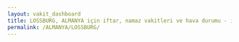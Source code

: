 ```yaml
---
layout: vakit_dashboard
title: LOSSBURG, ALMANYA için iftar, namaz vakitleri ve hava durumu - ilçe/eyalet seç
permalink: /ALMANYA/LOSSBURG/
---
```


<script type="text/javascript">
  var GLOBAL_COUNTRY = 'ALMANYA';
  var GLOBAL_CITY = 'LOSSBURG';
  var GLOBAL_STATE = '';
  var lat = 72;
  var lon = 21;
</script>
